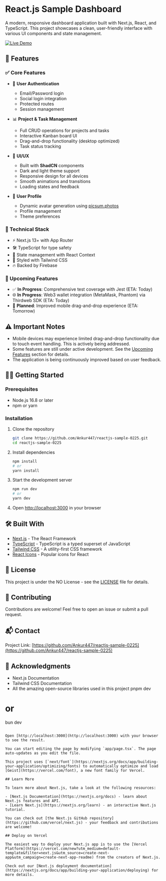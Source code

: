 # React.js Sample Dashboard

A modern, responsive dashboard application built with Next.js, React, and TypeScript. This project showcases a clean, user-friendly interface with various UI components and state management.

[![Live Demo](https://img.shields.io/badge/Live%20Demo-View%20Live-brightgreen)](https://reactjs-sample-0225-wine.vercel.app/)

## 🚀 Features

### ✅ Core Features

- 🔐 **User Authentication**
  - Email/Password login
  - Social login integration
  - Protected routes
  - Session management

- 📊 **Project & Task Management**
  - Full CRUD operations for projects and tasks
  - Interactive Kanban board UI
  - Drag-and-drop functionality (desktop optimized)
  - Task status tracking

- 🎨 **UI/UX**
  - Built with **ShadCN** components
  - Dark and light theme support
  - Responsive design for all devices
  - Smooth animations and transitions
  - Loading states and feedback

- 👤 **User Profile**
  - Dynamic avatar generation using [picsum.photos](https://picsum.photos/)
  - Profile management
  - Theme preferences

### 🔧 Technical Stack

- ⚡ Next.js 13+ with App Router
- 🛠 TypeScript for type safety
- 🔄 State management with React Context
- 🎨 Styled with Tailwind CSS
- 🔥 Backed by Firebase

### 🚧 Upcoming Features

- ✅ **In Progress**: Comprehensive test coverage with Jest (ETA: Today)
- 🌐 **In Progress**: Web3 wallet integration (MetaMask, Phantom) via Thirdweb SDK (ETA: Today)
- 📱 **Planned**: Improved mobile drag-and-drop experience (ETA: Tomorrow)

## ⚠️ Important Notes

- Mobile devices may experience limited drag-and-drop functionality due to touch event handling. This is actively being addressed.
- Some features are still under active development. See the [Upcoming Features](#-upcoming-features) section for details.
- The application is being continuously improved based on user feedback.

## 🏃‍♂️ Getting Started

### Prerequisites

- Node.js 16.8 or later
- npm or yarn

### Installation

1. Clone the repository
   ```bash
   git clone https://github.com/Ankur447/reactjs-sample-0225.git
   cd reactjs-sample-0225
   ```

2. Install dependencies
   ```bash
   npm install
   # or
   yarn install
   ```

3. Start the development server
   ```bash
   npm run dev
   # or
   yarn dev
   ```

4. Open [http://localhost:3000](http://localhost:3000) in your browser

## 🛠 Built With

- [Next.js](https://nextjs.org/) - The React Framework
- [TypeScript](https://www.typescriptlang.org/) - TypeScript is a typed superset of JavaScript
- [Tailwind CSS](https://tailwindcss.com/) - A utility-first CSS framework
- [React Icons](https://react-icons.github.io/react-icons/) - Popular icons for React

## 📄 License

This project is under the NO License - see the [LICENSE](LICENSE) file for details.

## 👏 Contributing

Contributions are welcome! Feel free to open an issue or submit a pull request.

## 📬 Contact

Project Link: [https://github.com/Ankur447/reactjs-sample-0225](https://github.com/Ankur447/reactjs-sample-0225)

## 🙏 Acknowledgments

- Next.js Documentation
- Tailwind CSS Documentation
- All the amazing open-source libraries used in this project
pnpm dev
# or
bun dev
```

Open [http://localhost:3000](http://localhost:3000) with your browser to see the result.

You can start editing the page by modifying `app/page.tsx`. The page auto-updates as you edit the file.

This project uses [`next/font`](https://nextjs.org/docs/app/building-your-application/optimizing/fonts) to automatically optimize and load [Geist](https://vercel.com/font), a new font family for Vercel.

## Learn More

To learn more about Next.js, take a look at the following resources:

- [Next.js Documentation](https://nextjs.org/docs) - learn about Next.js features and API.
- [Learn Next.js](https://nextjs.org/learn) - an interactive Next.js tutorial.

You can check out [the Next.js GitHub repository](https://github.com/vercel/next.js) - your feedback and contributions are welcome!

## Deploy on Vercel

The easiest way to deploy your Next.js app is to use the [Vercel Platform](https://vercel.com/new?utm_medium=default-template&filter=next.js&utm_source=create-next-app&utm_campaign=create-next-app-readme) from the creators of Next.js.

Check out our [Next.js deployment documentation](https://nextjs.org/docs/app/building-your-application/deploying) for more details.
